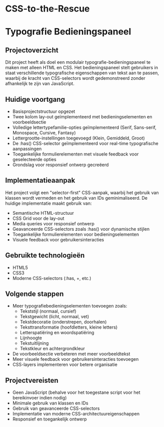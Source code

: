 # CSS-to-the-Rescue
# Typografie Bedieningspaneel
## Projectoverzicht
Dit project heeft als doel een modulair typografie-bedieningspaneel te maken met alleen HTML en CSS. Het bedieningspaneel stelt gebruikers in staat verschillende typografische eigenschappen van tekst aan te passen, waarbij de kracht van CSS-selectors wordt gedemonstreerd zonder afhankelijk te zijn van JavaScript.

## Huidige voortgang
- Basisprojectstructuur opgezet
- Twee kolom lay-out geïmplementeerd met bedieningselementen en voorbeeldsectie
- Volledige lettertypefamilie-opties geïmplementeerd (Serif, Sans-serif, Monospace, Cursive, Fantasy)
- Lettergrootte-instellingen toegevoegd (Klein, Gemiddeld, Groot)
- De :has() CSS-selector geïmplementeerd voor real-time typografische aanpassingen
- Toegankelijke formulierelementen met visuele feedback voor geselecteerde opties
- Grondslag voor responsief ontwerp gecreëerd

## Implementatieaanpak
Het project volgt een "selector-first" CSS-aanpak, waarbij het gebruik van klassen wordt vermeden en het gebruik van IDs geminimaliseerd. De huidige implementatie maakt gebruik van:
- Semantische HTML-structuur
- CSS Grid voor de lay-out
- Media queries voor responsief ontwerp
- Geavanceerde CSS-selectors zoals :has() voor dynamische stijlen
- Toegankelijke formulierelementen voor bedieningselementen
- Visuele feedback voor gebruikersinteracties

## Gebruikte technologieën
- HTML5
- CSS3
- Moderne CSS-selectors (:has, +, etc.)

## Volgende stappen
- Meer typografiebedieningselementen toevoegen zoals:
  - Tekststijl (normaal, cursief)
  - Tekstgewicht (licht, normaal, vet)
  - Tekstdecoratie (onderstrepen, doorhalen)
  - Teksttransformatie (hoofdletters, kleine letters)
  - Letterspatiëring en woordspatiëring
  - Lijnhoogte
  - Tekstuitlijning
  - Tekstkleur en achtergrondkleur
- De voorbeeldsectie verbeteren met meer voorbeeldtekst
- Meer visuele feedback voor gebruikersinteracties toevoegen
- CSS-layers implementeren voor betere organisatie

## Projectvereisten
- Geen JavaScript (behalve voor het toegestane script voor het bereikinvoer indien nodig)
- Minimale gebruik van klassen en IDs
- Gebruik van geavanceerde CSS-selectors
- Implementatie van moderne CSS-architectuureigenschappen
- Responsief en toegankelijk ontwerp